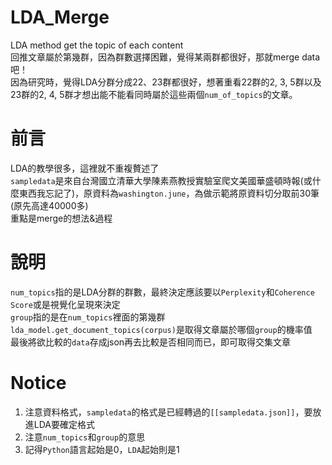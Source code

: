 # LDA_Merge
LDA method get the topic of each content \
回推文章屬於第幾群，因為群數選擇困難，覺得某兩群都很好，那就merge data吧！ \
因為研究時，覺得LDA分群分成22、23群都很好，想著重看22群的2, 3, 5群以及23群的2, 4, 5群才想出能不能看同時屬於這些兩個`num_of_topics`的文章。 

# 前言
LDA的教學很多，這裡就不重複贅述了 \
`sampledata`是來自台灣國立清華大學陳素燕教授實驗室爬文美國華盛頓時報(或什麼東西我忘記了)，原資料為`washington.june`，為做示範將原資料切分取前30筆(原先高達40000多) \
重點是merge的想法&過程 

# 說明
`num_topics`指的是LDA分群的群數，最終決定應該要以`Perplexity`和`Coherence Score`或是視覺化呈現來決定 \
`group`指的是在`num_topics`裡面的第幾群 \
`lda_model.get_document_topics(corpus)`是取得文章屬於哪個`group`的機率值 \
最後將欲比較的`data`存成json再去比較是否相同而已，即可取得交集文章

# Notice
1. 注意資料格式，`sampledata`的格式是已經轉過的`[[sampledata.json]]`，要放進LDA要確定格式
2. 注意`num_topics`和`group`的意思 
3. 記得`Python`語言起始是0，`LDA`起始則是1

